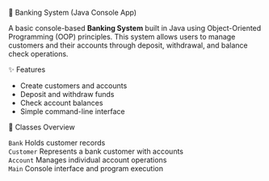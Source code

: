  🏦 Banking System (Java Console App)

A basic console-based **Banking System** built in Java using Object-Oriented Programming (OOP) principles. This system allows users to manage customers and their accounts through deposit, withdrawal, and balance check operations.

 ✨ Features

- Create customers and accounts
- Deposit and withdraw funds
- Check account balances
- Simple command-line interface

🧱 Classes Overview


 `Bank`    Holds customer records                     
`Customer` Represents a bank customer with accounts   
`Account` Manages individual account operations      
`Main`     Console interface and program execution